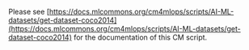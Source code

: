 Please see [https://docs.mlcommons.org/cm4mlops/scripts/AI-ML-datasets/get-dataset-coco2014](https://docs.mlcommons.org/cm4mlops/scripts/AI-ML-datasets/get-dataset-coco2014) for the documentation of this CM script.
